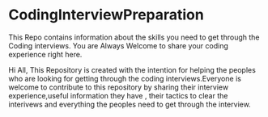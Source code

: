 CodingInterviewPreparation
==========================

This Repo contains information about the skills you need to get through the Coding interviews. You are Always Welcome to share your coding experience right here.


Hi All,
          This Repository is created with the intention for helping the peoples who are looking for getting through the coding interviews.Everyone is welcome to contribute to this repository by sharing their interview experience,useful information they have , their tactics to clear the interivews and everything the peoples need to get through the interview.